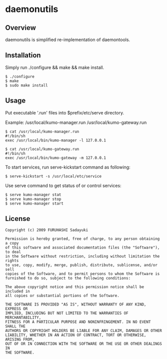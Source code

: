 daemonutils
===========

## Overview

daemonutils is simplified re-implementation of daemontools.


## Installation

Simply run ./configure && make && make install.

    $ ./configure
    $ make
    $ sudo make install


## Usage

Put executable '.run' files into $prefix/etc/serve directory.

Example:
    /usr/local/kumo-manager.run
    /usr/local/kumo-gateway.run

    $ cat /usr/local/kumo-manager.run
    #!/bin/sh
    exec /usr/local/bin/kumo-manager -l 127.0.0.1

    $ cat /usr/local/kumo-gateway.run
    #!/bin/sh
    exec /usr/local/bin/kumo-gateway -m 127.0.0.1

To start services, run serve-kickstart command as following:

    $ serve-kickstart -s /usr/local/etc/service

Use serve command to get status of or control services:

    $ serve kumo-manager stat
    $ serve kumo-manager stop
    $ serve kumo-manager start


## License

    Copyright (c) 2009 FURUHASHI Sadayuki
    
    Permission is hereby granted, free of charge, to any person obtaining a copy
    of this software and associated documentation files (the "Software"), to deal
    in the Software without restriction, including without limitation the rights
    to use, copy, modify, merge, publish, distribute, sublicense, and/or sell
    copies of the Software, and to permit persons to whom the Software is
    furnished to do so, subject to the following conditions:
    
    The above copyright notice and this permission notice shall be included in
    all copies or substantial portions of the Software.
    
    THE SOFTWARE IS PROVIDED "AS IS", WITHOUT WARRANTY OF ANY KIND, EXPRESS OR
    IMPLIED, INCLUDING BUT NOT LIMITED TO THE WARRANTIES OF MERCHANTABILITY,
    FITNESS FOR A PARTICULAR PURPOSE AND NONINFRINGEMENT. IN NO EVENT SHALL THE
    AUTHORS OR COPYRIGHT HOLDERS BE LIABLE FOR ANY CLAIM, DAMAGES OR OTHER
    LIABILITY, WHETHER IN AN ACTION OF CONTRACT, TORT OR OTHERWISE, ARISING FROM,
    OUT OF OR IN CONNECTION WITH THE SOFTWARE OR THE USE OR OTHER DEALINGS IN
    THE SOFTWARE.

